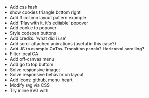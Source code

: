 
* Add css hash
* show cookies triangle bottom right
* Add 3 column layout pattern example
* Add 'Play with it. it's editable' popover
* Add cookie to popover
* Style codepen buttons
* Add credits. 'what did i use'
* Add scroll attached animations (useful in this case?)
* Add JS to example GoTos. Transition panels? Horizontal scrolling?
* Filter local GA
* Add off-canvas menu
* Add go to top buttom
* Solve responsive images
* Solve responsive behavior on layout
* Add icons: github, menu, heart
* Modify svg via CSS
* Try inline SVG with <use>
